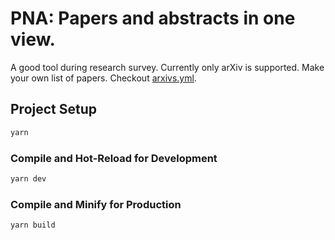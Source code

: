 # PNA: Papers and abstracts in one view. 
A good tool during research survey. Currently only arXiv is supported.
Make your own list of papers. Checkout [arxivs.yml](src/assets/papers/arxivs.yml).

## Project Setup

```sh
yarn
```

### Compile and Hot-Reload for Development

```sh
yarn dev
```

### Compile and Minify for Production

```sh
yarn build
```
